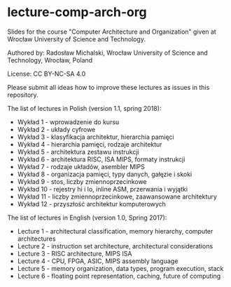 # lecture-comp-arch-org

Slides for the course "Computer Architecture and Organization" given at Wrocław University of Science and Technology.

Authored by: Radosław Michalski, Wrocław University of Science and Technology, Wrocław, Poland

License: CC BY-NC-SA 4.0

Please submit all ideas how to improve these lectures as issues in this repository.

The list of lectures in Polish (version 1.1, spring 2018):
* Wykład 1 - wprowadzenie do kursu
* Wykład 2 - układy cyfrowe
* Wykład 3 - klasyfikacja architektur, hierarchia pamięci
* Wykład 4 - hierarchia pamięci, rodzaje architektur
* Wykład 5 - architektura zestawu instrukcji
* Wykład 6 - architektura RISC, ISA MIPS, formaty instrukcji
* Wykład 7 - rodzaje układów, asembler MIPS
* Wykład 8 - organizacja pamięci, typy danych, gałęzie i skoki
* Wykład 9 - stos, liczby zmiennoprzecinkowe
* Wykład 10 - rejestry hi i lo, inline ASM, przerwania i wyjątki
* Wykład 11 - liczby zmiennoprzecinkowe, zaawansowane architektury
* Wykład 12 - przyszłość architektur komputerowych

The list of lectures in English (version 1.0, Spring 2017):
* Lecture 1 - architectural classification, memory hierarchy, computer architectures
* Lecture 2 - instruction set architecture, architectural considerations
* Lecture 3 - RISC architecture, MIPS ISA
* Lecture 4 - CPU, FPGA, ASIC, MIPS assembly language
* Lecture 5 - memory organization, data types, program execution, stack
* Lecture 6 - floating point representation, caching, future of computing
